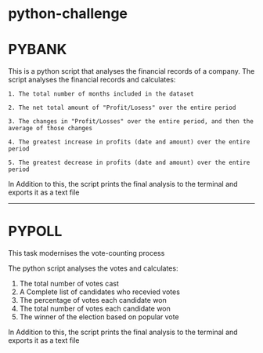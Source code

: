 # python-challenge

# **PYBANK**

This is a python script that analyses the financial records of a company. The script analyses the financial records and calculates:

    1. The total number of months included in the dataset

    2. The net total amount of "Profit/Losess" over the entire period

    3. The changes in "Profit/Losses" over the entire period, and then the average of those changes

    4. The greatest increase in profits (date and amount) over the entire period

    5. The greatest decrease in profits (date and amount) over the entire period

In Addition to this, the script prints the final analysis to the terminal and exports it as a text file

_____________________________________________________

# **PYPOLL**

This task modernises the vote-counting process

The python script analyses the votes and calculates:

1. The total number of votes cast
2. A Complete list of candidates who recevied votes
3. The percentage of votes each candidate won
4. The total number of votes each candidate won
5. The winner of the election based on popular vote

In Addition to this, the script prints the final analysis to the terminal and exports it as a text file
